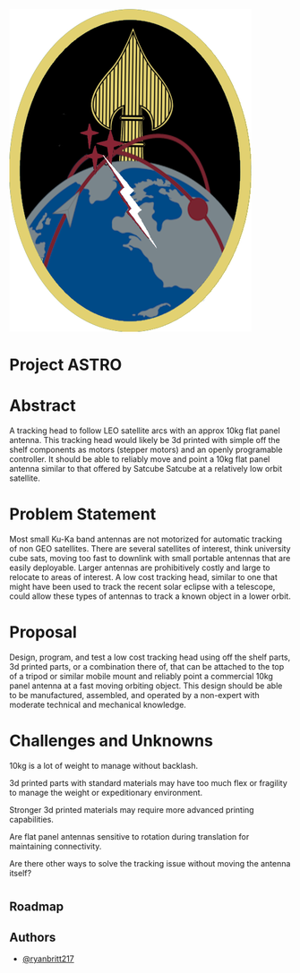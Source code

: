 ![Logo](https://raw.githubusercontent.com/RyanBritt217/Project-ASTRO/refs/heads/main/ASTRO%20Emblem2.png)


# Project ASTRO


# Abstract

A tracking head to follow LEO satellite arcs with an approx 10kg flat panel antenna. This tracking head would likely be 3d printed with simple off the shelf components as motors (stepper motors) and an openly programable controller. It should be able to reliably move and point a 10kg flat panel antenna similar to that offered by Satcube Satcube at a relatively low orbit satellite. 
# Problem Statement

Most small Ku-Ka band antennas are not motorized for automatic tracking of non GEO satellites. There are several satellites of interest, think university cube sats, moving too fast to downlink with small portable antennas that are easily deployable. Larger antennas are prohibitively costly and large to relocate to areas of interest. A low cost tracking head, similar to one that might have been used to track the recent solar eclipse with a telescope, could allow these types of antennas to track a known object in a lower orbit.
# Proposal

Design, program, and test a low cost tracking head using off the shelf parts, 3d printed parts, or a combination there of, that can be attached to the top of a tripod or similar mobile mount and reliably point a commercial 10kg panel antenna at a fast moving orbiting object. This design should be able to be manufactured, assembled, and operated by a non-expert with moderate technical and mechanical knowledge.
# Challenges and Unknowns

10kg is a lot of weight to manage without backlash. 

3d printed parts with standard materials may have too much flex or fragility to manage the weight or expeditionary environment. 

Stronger 3d printed materials may require more advanced printing capabilities. 

Are flat panel antennas sensitive to rotation during translation for maintaining connectivity.

Are there other ways to solve the tracking issue without moving the antenna itself?
#

## Roadmap



## Authors

- [@ryanbritt217](https://github.com/RyanBritt217/Project-ASTRO)



